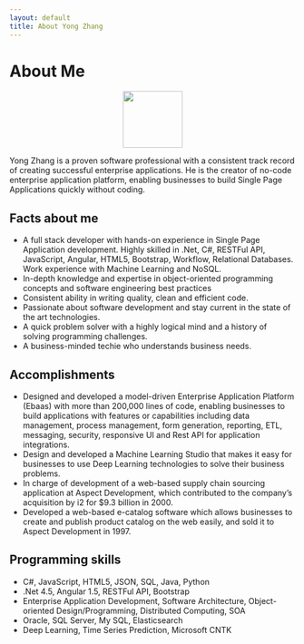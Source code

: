 ```yaml
---
layout: default
title: About Yong Zhang
---
```


<div class="post">
	<h1 class="pageTitle">About Me</h1>
	<div align="center">
	<img src="{{ '/assets/img/yong-small.jpg' | prepend: site.baseurl }}" height="100" width="105" alt="">
	</div>
	<p>Yong Zhang is a proven software professional with a consistent track record of
	creating successful enterprise applications. He is the creator of no-code
enterprise application platform, enabling businesses to build Single Page Applications quickly without coding.
</p>
	<h2>Facts about me</h2>
	<ul>
		<li>A full stack developer with hands-on experience in Single Page Application development. Highly skilled in .Net, C#, RESTFul API, JavaScript, Angular, HTML5, Bootstrap, Workflow, Relational Databases. Work experience with Machine Learning and NoSQL.</li>
		<li>In-depth knowledge and expertise in object-oriented programming concepts and software engineering best practices</li>
		<li>Consistent ability in writing quality, clean and efficient code.</li>
  		<li>Passionate about software development and stay current in the state of the art technologies.</li>
  		<li>A quick problem solver with a highly logical mind and a history of solving programming challenges.</li>
		<li>A business-minded techie who understands business needs.</li>
  	</ul>
	<h2>Accomplishments</h2>
	<ul>
		<li>Designed and developed a model-driven Enterprise Application Platform (Ebaas) with more than 200,000 lines of code, enabling businesses to build applications with features or capabilities including data management, process management, form generation, reporting, ETL, messaging, security, responsive UI and Rest API for application integrations.</li>
  		<li>Design and developed a Machine Learning Studio that makes it easy for businesses to use Deep Learning technologies to solve their business problems.</li>
		<li>In charge of development of a web-based supply chain sourcing application at Aspect Development, which contributed to the company’s acquisition by i2 for $9.3 billion in 2000.</li>
		<li>Developed a web-based e-catalog software which allows businesses to create and publish product catalog on the web easily, and sold it to Aspect Development in 1997.</li>
  	</ul>
	<h2>Programming skills</h2>
	<ul>
		<li>C#, JavaScript, HTML5, JSON, SQL, Java, Python</li>
  		<li>.Net 4.5, Angular 1.5, RESTFul API, Bootstrap</li>
		<li>Enterprise Application Development, Software Architecture, Object-oriented Design/Programming, Distributed Computing, SOA</li>
		<li>Oracle, SQL Server, My SQL, Elasticsearch</li>
		<li>Deep Learning, Time Series Prediction, Microsoft CNTK</li>
  	</ul>
</div>
